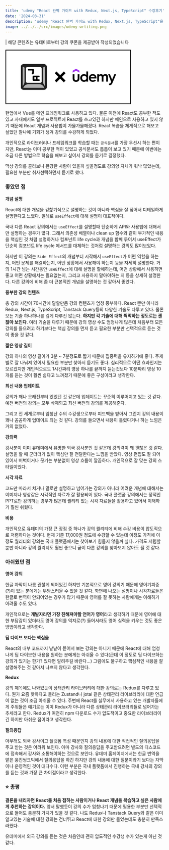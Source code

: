 ```yaml
---
title: 'udemy "React 완벽 가이드 with Redux, Next.js, TypeScript" 수강후기'
date: '2024-03-31'
description: 'udemy "React 완벽 가이드 with Redux, Next.js, TypeScript"을 수강하고'
image: ../../../src/images/udemy-wrtiting.png
---
```


| 해당 콘텐츠는 유데미로부터 강의 쿠폰을 제공받아 작성되었습니다

<img src="../../../src/images/udemy-wrtiting.png" width="400" alt="udemy logo"/>

현업에서 Vue를 메인 프레임워크로 사용하고 있다. 물론 이전에 React도 공부한 적도 있고 사내에서도 일부 프로젝트에 React를 쓰고있긴 하지만 메인으로 사용하고 있지 않기 때문에 React 개념과 사용법이 가물가물해졌다. React 복습을 체계적으로 해보고 싶었던 찰나에 기회가 생겨 강의를 수강하게 되었다.

개인적으로 라이브러리나 프레임워크를 학습할 때는 `공식문서`를 가장 우선시 하는 편이지만, React는 이미 공부한 적이 있었고 공식문서도 틈틈이 보고 있기 때문에 이번에는 조금 다른 방법으로 학습을 해보고 싶어서 강의를 듣기로 결정했다.

막상 강의를 골라보니 완강한 사람이 있을까 싶을정도로 강의양 자체가 워낙 많았는데, 필요한 부분만 취사선택하면서 듣기로 했다.

### 좋았던 점

**개념 설명**

React에 대한 개념을 겉핥기식으로 설명하는 것이 아니라 핵심을 잘 짚어서 디테일하게 설명한다고 느꼈다. 일례로 `useEffect`에 대해 설명이 대표적이다.

국내 다른 React 강의에서는 `useEffect`를 설명할때 단순하게 API와 사용법에 대해서만 설명하는 경우가 많다. 그래서 의존성 배열이나 clean up 함수와 같이 부가적인 내용을 핵심인 것 처럼 설명하거나 컴포넌트 life cycle과 개념을 함께 묶어서 useEffect가 단순히 컴포넌트 life cycle 메서드를 대체하는 것처럼 설명하는 강의도 많이보았다.

하지만 이 강의는 `Side Effect`의 개념부터 시작해서 `useEffect`가 어떤 역할을 하는지, 어떤 문제를 해결하는지, 어떤 상황에서 사용해야 하는지 등을 자세히 설명한다. 거의 1시간 넘는 시간동안 `useEffect`에 대해 설명을 할애하는데, 어떤 상황에서 사용하면 좋고 어떤 상황에서는 필요없는지, 그리고 사용하지 말아야하는 지 등을 상세히 설명한다. 다른 강의에 비해 좀 더 근본적인 개념을 설명하는 것 같아서 좋았다.

**풍부한 강의 컨텐츠**

총 강의 시간이 70시간에 달할만큼 강의 컨텐츠가 엄청 풍부하다. React 뿐만 아니라 Redux, Next.js, TypeScript, Tanstack Query등의 다양한 기술도 다루고 있다. 물론 모든 기술 하나하나를 깊게 다루진 않는다. **하지만 각 기술에 대해 찍먹하는 정도로는 괜찮아 보인다**. 여러 기술을 다루기 때문에 강의 영상 수도 엄청나게 많은데 처음부터 모든 강의를 들으려고 하기보다는 핵심 강의를 먼저 듣고 필요한 부분만 선택적으로 듣는 것이 좋을 것 같다.

**짧은 영상 길이**

강의 하나의 영상 길이가 3분 ~ 7분정도로 짧기 때문에 집중력을 유지하기에 좋다. 주제별로 잘 나눠져 있어서 필요한 부분만 찾아서 듣기도 좋다. 심리적으로 어떤 효과인지는 모르겠지만 개인적으로도 1시간짜리 영상 하나를 끝까지 듣는것보다 10분짜리 영상 10개를 듣는 것이 훨씬 쉽다고 느껴졌기 때문에 좋은 구성이라고 생각한다.

**최신 내용 업데이트**

강의가 꽤나 오래전부터 있었던 것 같은데 업데이트는 꾸준히 이루어지고 있는 것 같다. 예전 버전의 강의는 모두 삭제되고 최신 버전의 강의를 제공해준다.

그리고 전 세계로부터 엄청난 수의 수강생으로부터 피드백을 받아서 그런지 강의 내용이 꽤나 꼼꼼하게 업데이트 되는 것 같다. 강의를 들으면서 내용이 틀렸다거나 하는 느낌은 거의 없었다.

**강의력**

강사분이 이미 유데미에서 유명한 외국 강사분인 것 같은데 강의력이 꽤 괜찮은 것 같다. 설명을 할 때 군더더기 없이 핵심만 잘 전달한다는 느낌을 받았다. 영상 편집도 잘 되어있어서 버벅이거나 끊기는 부분없이 영상 흐름이 깔끔하다. 개인적으로 잘 맞는 강의 스타일이었다.

**시각 자료**

코드만 따라서 치거나 말로만 설명하고 넘어가는 강의가 아니라 어려운 개념에 대해서는 이미지나 영상같은 시각적인 자료가 잘 활용되어 있다. 국내 플랫폼 강의에서는 정적인 PPT로만 강의하는 경우가 많은데 퀄리티 있는 시각 자료들을 활용하고 있어서 이해하기 훨씬 쉬웠다.

**비용**

개인적으로 유데미의 가장 큰 장점 중 하나가 강의 퀄리티에 비해 수강 비용이 압도적으로 저렴하다는 것이다. 현재 기준 17,000원 정도에 수강할 수 있는데 이정도 가격에 이정도 퀄리티의 강의는 국내 플랫폼에서는 찾아보기 힘들지 않을까 싶다. 가격도 저렴할 뿐만 아니라 강의 퀄리티도 훨씬 좋으니 굳이 다른 강의를 찾아보지 않아도 될 것 같다.

### 아쉬웠던 점

**영어 강의**

한글 자막이 나름 괜찮게 되어있긴 하지만 기본적으로 영어 강의기 때문에 영어기피증(?)이 있는 분에게는 부담스러울 수 있을 것 같다. 화면에 나오는 설명이나 시각자료들은 한글로 번역이 안되어있는 경우가 많기 때문에 영어를 잘 못하는 사람에게는 이해하기 어려울 수도 있다.

개인적으로는 **개발자라면 가장 친해져야할 언어가 영어**라고 생각하기 때문에 영어에 대한 부담감이 있더라도 영어 강의를 억지로(?) 들어서라도 영어 실력을 키우는 것도 좋은 방법이라고 생각한다.

**딥 다이브 보다는 핵심을**

React의 내부 코드까지 낱낱이 뜯어서 보는 강의는 아니기 때문에 React에 대해 엄청나게 딥 다이브한 내용을 원하는 분에게는 아쉬울 수 있다(근데 이 정도로 딥 다이브하는 강의가 있기는 한가? 있다면 알려주길 바란다...) 그럼에도 불구하고 핵심적인 내용을 잘 설명해주는 것 같아서 나쁘지 않다고 생각한다.

**Redux**

강의 제목에도 나와있듯이 상태관리 라이브러리에 대한 강의로는 Redux를 다루고 있다. 뭔가 요즘 핫하다고 들리는 Zustand나 jotai 같은 상태관리 라이브러리에 대한 언급이 없는 것이 조금 아쉬울 수 있다. 주변에 React를 실무에서 사용하고 있는 개발자들에게 주워들은 얘기로는 이미 Redux가 아니라 다른 상태관리 라이브러리들로 넘어가는 추세라고 한다. Redux가 여전히 npm 다운로드 수가 압도적이고 중요한 라이브러리이긴 하지만 아쉬운 점이라고 생각한다.

**질의응답**

아무래도 외국 강사이고 플랫폼 특성 때문인지 강의 내용에 대한 직접적인 질의응답을 주고 받는 것은 어려워 보인다. 아마 강사와 질의응답을 주고받으려면 별도의 디스코드에 접속해서 강사와 소통해야하는 것으로 보인다. 유데미 홈페이지에서는 한글 번역을 맡은 웅진씽크빅에서 질의응답을 하긴 하지만 강의 내용에 대한 질문이라기 보다는 자막이나 운영적인 것이 대다수다. 이런 부분은 국내 플랫폼에서 진행하는 국내 강사의 강의를 듣는 것과 가장 큰 차이점이라고 생각한다.

### ⭐️ 총평

**결론을 내리자면 React를 처음 접하는 사람이거나 React 개념을 복습하고 싶은 사람에게 추천하는 강의이다.** 앞서 말했듯이 강의 수가 엄청나기 때문에 필용한 부분만 선택적으로 들어도 충분히 가치가 있을 것 같다. 나도 Redux나 Tanstack Query와 같은 이미 알고있는 기술에 대한 강의는 건너뛰고 React에 대한 강의만 들었는데도 충분히 만족스러웠다.

유데미에서 외국 강의를 듣는 것은 처음인데 괜히 압도적인 수강생 수가 있는게 아닌 것 같다.
